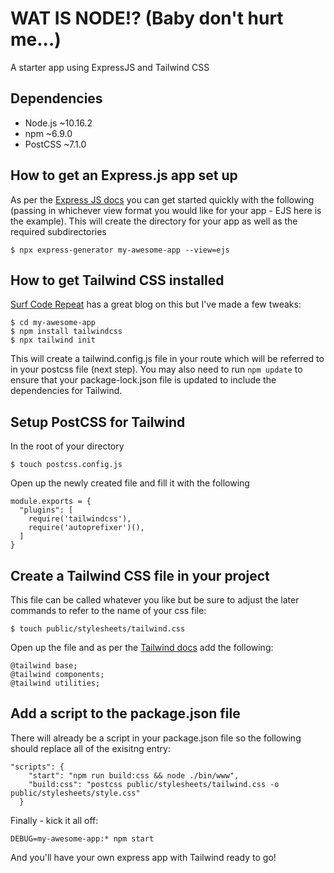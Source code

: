 # WAT IS NODE!? (Baby don't hurt me...)
A starter app using ExpressJS and Tailwind CSS

## Dependencies

* Node.js ~10.16.2
* npm ~6.9.0
* PostCSS ~7.1.0

## How to get an Express.js app set up

As per the [Express JS docs](https://expressjs.com/en/starter/generator.html)
you can get started quickly with the following (passing in whichever view format
you would like for your app - EJS here is the example). This will create the 
directory for your app as well as the required subdirectories

```
$ npx express-generator my-awesome-app --view=ejs
```

## How to get Tailwind CSS installed

[Surf Code Repeat](https://surfcoderepeat.com/express-tailwind) has a great blog
on this but I've made a few tweaks:

```
$ cd my-awesome-app
$ npm install tailwindcss
$ npx tailwind init
```

This will create a tailwind.config.js file in your route which will be referred
to in your postcss file (next step). You may also need to run `npm update` to 
ensure that your package-lock.json file is updated to include the dependencies 
for Tailwind.

## Setup PostCSS for Tailwind

In the root of your directory

```
$ touch postcss.config.js
```

Open up the newly created file and fill it with the following

```
module.exports = {
  "plugins": [
    require('tailwindcss'),
    require('autoprefixer')(),
  ]
}
```

## Create a Tailwind CSS file in your project

This file can be called whatever you like but be sure to adjust the later
commands to refer to the name of your css file:

```
$ touch public/stylesheets/tailwind.css
```

Open up the file and as per the [Tailwind docs](https://tailwindcss.com/docs/installation)
add the following:

```
@tailwind base;
@tailwind components;
@tailwind utilities;
```


## Add a script to the package.json file

There will already be a script in your package.json file so the following should
replace all of the exisitng entry:

```
"scripts": {
    "start": "npm run build:css && node ./bin/www",
    "build:css": "postcss public/stylesheets/tailwind.css -o public/stylesheets/style.css"
  }
```

Finally - kick it all off:

```
DEBUG=my-awesome-app:* npm start
```

And you'll have your own express app with Tailwind ready to go!
